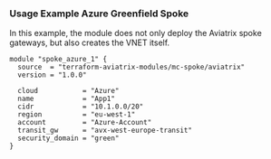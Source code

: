 ### Usage Example Azure Greenfield Spoke

In this example, the module does not only deploy the Aviatrix spoke gateways, but also creates the VNET itself.

```
module "spoke_azure_1" {
  source  = "terraform-aviatrix-modules/mc-spoke/aviatrix"
  version = "1.0.0"

  cloud           = "Azure"
  name            = "App1"
  cidr            = "10.1.0.0/20"
  region          = "eu-west-1"
  account         = "Azure-Account"
  transit_gw      = "avx-west-europe-transit"
  security_domain = "green"
}
```